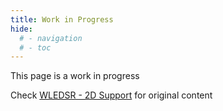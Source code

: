 ```yaml
---
title: Work in Progress
hide:
  # - navigation
  # - toc
---
```


This page is a work in progress

Check [WLEDSR - 2D Support](/WLEDSR/2D-Support/) for original content
